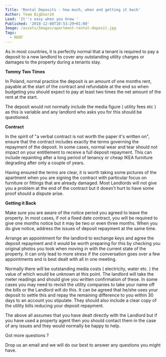 ```yaml
---
Title: 'Rental Deposits - how much, when and getting it back'
Author: Team BigDoor24
Lead: 'It''s easy when you know '
Published: '2018-12-08T10:53:29+01:00'
Image: /assets/Images/apartment-rental-deposit.jpg
Tags:
  - RENT
---
```

As in most countries, it is perfectly normal that a tenant is required to pay a deposit to a new landlord to cover any outstanding utility charges or damages to the property during a tenants stay.  

**Tommy Two Times**

In Poland, normal practice the deposit is an amount of one months rent, payable at the start of the contract and refundable at the end so when budgeting you should expect to pay at least two times the net amount of the rent at the start.

The deposit would not normally include the media figure ( utility fees etc ) as this is variable and any landlord who asks you for this should be questioned. 

**Contract**

In the spirit of "a verbal contract is not worth the paper it's written on", ensure that the contract includes exactly the terms governing the repayment of the deposit. In some cases, normal wear and tear should not impact on your entitlement to receive a full deposit repayment. This can include repainting after a long period of tenancy or cheap IKEA furniture degrading after only a couple of years. 

Having ensured the terms are clear, it is worth taking some pictures of the apartment when you are signing the contract with particular focus on furniture or fittings that are already damaged. Most Landlords will not give you a problem at the end of the contract but it doesn't hurt to have some proof should a dispute arise.

**Getting it Back**

Make sure you are aware of the notice period you agreed to leave the property. In most cases, if not a fixed date contract, you will be required to give one months notice but it may be two or even three months. When you do give notice, address the issues of deposit repayment at the same time. 

Arrange an appointment for the landlord to exchange keys and agree the deposit repayment and it would be worth preparing for this by checking you original photos you took when moving in with the current state of the property. It can only lead to more stress if the conversation goes over a few appointments and is best dealt with all in one meeting. 

Normally there will be outstanding media costs ( electricity, water etc. ) the value of which would be unknown at this point. The landlord will take the meter readings and should give you written confirmation of these. In some cases you may need to revisit the utility companies to take your name off the bills or the Landlord will do this. It can be agreed that he/she uses your deposit to settle this and repay the remaining difference to you within 30 days to an account you stipulate. They should also include a clear copy of the utility bills reducing your deposit repayment.

The above all assumes that you have dealt directly with the Landlord but if you have used a property agent then you should contact them in the case of any issues and they would normally be happy to help.

Got more questions ?

Drop us an email and we will do our best to answer any questions you might have.
